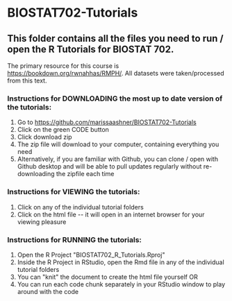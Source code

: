 # BIOSTAT702-Tutorials

## This folder contains all the files you need to run / open the R Tutorials for BIOSTAT 702. 

The primary resource for this course is https://bookdown.org/rwnahhas/RMPH/. All datasets were taken/processed from this text.

### Instructions for DOWNLOADING the most up to date version of the tutorials: 
1. Go to https://github.com/marissaashner/BIOSTAT702-Tutorials
2. Click on the green CODE button 
3. Click download zip 
4. The zip file will download to your computer, containing everything you need 
5. Alternatively, if you are familiar with Github, you can clone / open with Github desktop and will be able to pull updates regularly without re-downloading the zipfile each time

### Instructions for VIEWING the tutorials: 
1. Click on any of the individual tutorial folders
2. Click on the html file -- it will open in an internet browser for your viewing pleasure

### Instructions for RUNNING the tutorials: 
1. Open the R Project "BIOSTAT702_R_Tutorials.Rproj"
2. Inside the R Project in RStudio, open the Rmd file in any of the individual tutorial folders 
3. You can "knit" the document to create the html file yourself OR 
4. You can run each code chunk separately in your RStudio window to play around with the code 
